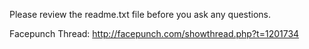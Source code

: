 Please review the readme.txt file before you ask any questions.

Facepunch Thread: http://facepunch.com/showthread.php?t=1201734

